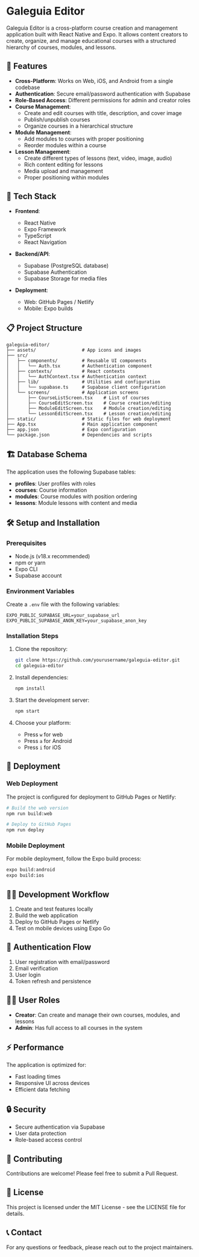 # Galeguia Editor

Galeguia Editor is a cross-platform course creation and management application built with React Native and Expo. It allows content creators to create, organize, and manage educational courses with a structured hierarchy of courses, modules, and lessons.

## 🚀 Features

- **Cross-Platform**: Works on Web, iOS, and Android from a single codebase
- **Authentication**: Secure email/password authentication with Supabase
- **Role-Based Access**: Different permissions for admin and creator roles
- **Course Management**:
  - Create and edit courses with title, description, and cover image
  - Publish/unpublish courses
  - Organize courses in a hierarchical structure
- **Module Management**:
  - Add modules to courses with proper positioning
  - Reorder modules within a course
- **Lesson Management**:
  - Create different types of lessons (text, video, image, audio)
  - Rich content editing for lessons
  - Media upload and management
  - Proper positioning within modules

## 🔧 Tech Stack

- **Frontend**:
  - React Native
  - Expo Framework
  - TypeScript
  - React Navigation

- **Backend/API**:
  - Supabase (PostgreSQL database)
  - Supabase Authentication
  - Supabase Storage for media files

- **Deployment**:
  - Web: GitHub Pages / Netlify
  - Mobile: Expo builds

## 📋 Project Structure

```
galeguia-editor/
├── assets/                 # App icons and images
├── src/
│   ├── components/         # Reusable UI components
│   │   └── Auth.tsx        # Authentication component
│   ├── contexts/           # React contexts
│   │   └── AuthContext.tsx # Authentication context
│   ├── lib/                # Utilities and configuration
│   │   └── supabase.ts     # Supabase client configuration
│   └── screens/            # Application screens
│       ├── CourseListScreen.tsx    # List of courses
│       ├── CourseEditScreen.tsx    # Course creation/editing
│       ├── ModuleEditScreen.tsx    # Module creation/editing
│       └── LessonEditScreen.tsx    # Lesson creation/editing
├── static/                 # Static files for web deployment
├── App.tsx                 # Main application component
├── app.json                # Expo configuration
└── package.json            # Dependencies and scripts
```

## 🏗️ Database Schema

The application uses the following Supabase tables:

- **profiles**: User profiles with roles
- **courses**: Course information
- **modules**: Course modules with position ordering
- **lessons**: Module lessons with content and media

## 🛠️ Setup and Installation

### Prerequisites

- Node.js (v18.x recommended)
- npm or yarn
- Expo CLI
- Supabase account

### Environment Variables

Create a `.env` file with the following variables:

```
EXPO_PUBLIC_SUPABASE_URL=your_supabase_url
EXPO_PUBLIC_SUPABASE_ANON_KEY=your_supabase_anon_key
```

### Installation Steps

1. Clone the repository:
   ```bash
   git clone https://github.com/yourusername/galeguia-editor.git
   cd galeguia-editor
   ```

2. Install dependencies:
   ```bash
   npm install
   ```

3. Start the development server:
   ```bash
   npm start
   ```

4. Choose your platform:
   - Press `w` for web
   - Press `a` for Android
   - Press `i` for iOS

## 🚢 Deployment

### Web Deployment

The project is configured for deployment to GitHub Pages or Netlify:

```bash
# Build the web version
npm run build:web

# Deploy to GitHub Pages
npm run deploy
```

### Mobile Deployment

For mobile deployment, follow the Expo build process:

```bash
expo build:android
expo build:ios
```

## 🧑‍💻 Development Workflow

1. Create and test features locally
2. Build the web application
3. Deploy to GitHub Pages or Netlify
4. Test on mobile devices using Expo Go

## 🔐 Authentication Flow

1. User registration with email/password
2. Email verification
3. User login
4. Token refresh and persistence

## 🙋‍♂️ User Roles

- **Creator**: Can create and manage their own courses, modules, and lessons
- **Admin**: Has full access to all courses in the system

## ⚡ Performance

The application is optimized for:
- Fast loading times
- Responsive UI across devices
- Efficient data fetching

## 🔒 Security

- Secure authentication via Supabase
- User data protection
- Role-based access control

## 🙏 Contributing

Contributions are welcome! Please feel free to submit a Pull Request.

## 📄 License

This project is licensed under the MIT License - see the LICENSE file for details.

## 📞 Contact

For any questions or feedback, please reach out to the project maintainers.